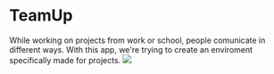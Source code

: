 # TeamUp
While working on projects from work or school, people comunicate in different ways. With this app, we're trying to create an enviroment specifically made for projects.
![](screens/TasksGif.GIF)
